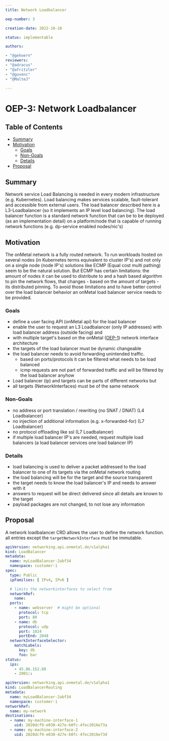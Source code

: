 ```yaml
---
title: Network Loadbalancer

oep-number: 3

creation-date: 2022-10-18

status: implementable

authors:

- "@gehoern"
reviewers:
- "@adracus"
- "@afritzler"
- "@guvenc"
- "@MalteJ"

---
```


# OEP-3: Network Loadbalancer

## Table of Contents

- [Summary](#summary)
- [Motivation](#motivation)
    - [Goals](#goals)
    - [Non-Goals](#non-goals)
    - [Details](#details)
- [Proposal](#proposal)

## Summary
Network service Load Balancing is needed in every modern infrastructure (e.g. Kubernetes). Load balancing makes services scalable, fault-tolerant and accessible from external users. The load balancer described here is a L3-Loadbalancer (so it implements an IP level load balancing). The load balancer function is a standard network function that can be to be deployed (as an implementation detail) on a platform/node that is capable of running network functions (e.g. dp-service enabled nodes/nic's) 

## Motivation
The onMetal network is a fully routed network. To run workloads hosted on several nodes (in Kubernetes terms equivalent to cluster IP's) and not only on a single node (node IP's) solutions like ECMP (Equal cost multi pathing) seem to be the natural solution. But ECMP has certain limitations: the amount of nodes it can be used to distribute to and a hash based algorithm to pin the network flows, that changes - based on the amount of targets - its distributed pinning. 
To avoid those limitations and to have better control over the load balancer behavior an onMetal load balancer service needs to be provided.

### Goals
- define a user facing API (onMetal api) for the load balancer
- enable the user to request an L3 Loadbalancer (only IP addresses) with load balancer address (outside facing) and 
- with multiple target's based on the onMetal ([OEP-1](01-networking-integration.md)) network interface architecture
- the targets of the load balancer must be dynamic changeable
- the load balancer needs to avoid forwarding unintended traffic.
  - based on ports/protocols it can be filtered what needs to be load balanced
  - icmp requests are not part of forwarded traffic and will be filtered by the load balancer anyhow
- Load balancer (ip) and targets can be parts of different networks but
- all targets (NetworkInterfaces) must be of the same network 

### Non-Goals
- no address or port translation / rewriting (no SNAT / DNAT) (L4 Loadbalancer)
- no injection of additional information (e.g. x-forwarded-for) (L7 Loadbalancer)
- no protocol offloading like ssl (L7 Loadbalancer)
- if multiple load balancer IP's are needed, request multiple load balancers (a load balancer services one load balancer IP)

### Details
- load balancing is used to deliver a packet addressed to the load balancer to one of its targets via the onMetal network routing
- the load balancing will be for the target and the source transparent
- the target needs to know the load balancer's IP and needs to answer with it
- answers to request will be direct delivered since all details are known to the target
- payload packages are not changed, to not lose any information


## Proposal
A network loadbalancer CRD allows the user to define the network function. all entries except the `targetNetworkInterface` must be immutable. 

```yaml
apiVersion: networking.api.onmetal.de/v1alpha1
kind: LoadBalancer
metadata: 
  name: myLoadBalancer-2abf34
  namespace: customer-1
spec:
  type: Public
  ipFamilies: [ IPv4, IPv6 ]

  # limits the networkinterfaces to select from
  networkRef:
    name: 
  ports:
    - name: webserver  # might be optional
      protocol: tcp
      port: 80
    - name: db
      protocol: udp
      port: 1024
      portEnd: 2048
  networkInterfaceSelector:
    matchLabels: 
      key: db
      foo: bar
status:
  ips: 
    - 45.86.152.88
    - 2001::
```

```yaml
apiVersion: networking.api.onmetal.de/v1alpha1
kind: LoadBalancerRouting
metadata:
  name: myLoadBalancer-2abf34
  namespace: customer-1
networkRef:
  name: my-network
destinations:
  - name: my-machine-interface-1
    uid: 2020dcf9-e030-427e-b0fc-4fec2016e73a
  - name: my-machine-interface-2
    uid: 2020dcf9-e030-427e-b0fc-4fec2016e73d
```

